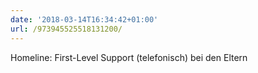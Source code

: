 ```yaml
---
date: '2018-03-14T16:34:42+01:00'
url: /973945525518131200/
---
```

Homeline: First-Level Support (telefonisch) bei den Eltern
